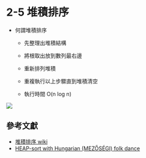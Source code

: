 # 2-5 堆積排序

- 何謂堆積排序
    - 先整理出堆積結構
    - 將根取出放到數列最右邊
    - 重新排列堆積
    - 重複執行以上步驟直到堆積清空
    
    - 執行時間 O(n log n)

![](https://upload.wikimedia.org/wikipedia/commons/1/1b/Sorting_heapsort_anim.gif)

## 參考文獻
- [堆積排序 wiki](https://zh.wikipedia.org/wiki/%E5%A0%86%E6%8E%92%E5%BA%8F)
- [HEAP-sort with Hungarian (MEZŐSÉGI) folk dance](https://www.youtube.com/watch?v=Xw2D9aJRBY4)